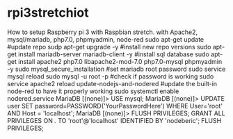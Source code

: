 # rpi3stretchiot
How to setup Raspberry pi 3 with Raspbian stretch. with Apache2, mysql/mariadb, php7.0, phpmyadmin, node-red   sudo apt-get update #update repo sudp apt-get upgrade -y #install new repo versions sudo apt-get install mariadb-server mariadb-client -y #install sql database sudo apt-get install apache2 php7.0 libapache2-mod-7.0 php7.0-mysql phpmyadmin -y  sudo mysql_secure_installation #set mariadb root password sudo service mysql reload sudo mysql -u root -p #check if password is working sudo service apache2 reload update-nodejs-and-nodered #update the built-in node-red to have it properly working sudo systemctl enable nodered.service   MariaDB [(none)]> USE mysql; MariaDB [(none)]> UPDATE user SET password=PASSWORD('YourPasswordHere') WHERE User='root' AND Host = 'localhost'; MariaDB [(none)]> FLUSH PRIVILEGES;  GRANT ALL PRIVILEGES ON *.* TO 'root'@'localhost' IDENTIFIED BY 'nodeberic'; FLUSH PRIVILEGES;
